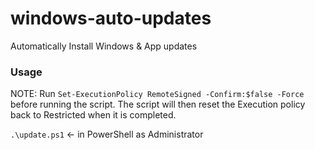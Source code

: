 # windows-auto-updates
Automatically Install Windows &amp; App updates

### Usage

NOTE: Run `Set-ExecutionPolicy RemoteSigned -Confirm:$false -Force` before running the script. The script will then reset the Execution policy back to Restricted when it is completed.

`.\update.ps1` <- in PowerShell as Administrator

